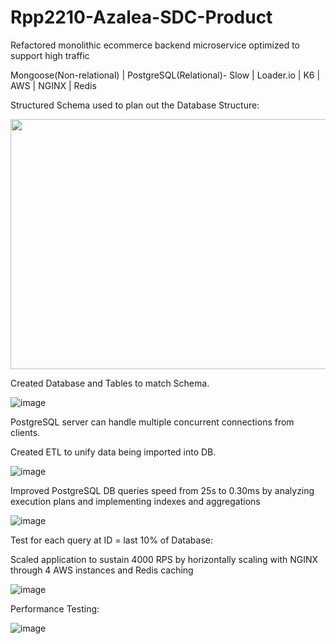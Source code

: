 # Rpp2210-Azalea-SDC-Product

Refactored monolithic ecommerce backend microservice optimized to support high traffic 

Mongoose(Non-relational) | PostgreSQL(Relational)- Slow | Loader.io | K6 | AWS | NGINX | Redis 

Structured Schema used to plan out the Database Structure:

<img src="[https://github.com/Rpp2210-Azalea-SDC/Rpp2210-Azalea-SDC-Product-Overview/assets/113706094/86ad15de-56e3-4ff1-b130-d62e1389d682" width="600" height="400"/>

Created Database and Tables to match Schema.

![image](https://github.com/Rpp2210-Azalea-SDC/Rpp2210-Azalea-SDC-Product-Overview/assets/113706094/51ce1961-0eac-4f83-b412-9b5c14d9f623)


PostgreSQL server can handle multiple concurrent connections from clients.

Created ETL to unify data being imported into DB.

![image](https://github.com/Rpp2210-Azalea-SDC/Rpp2210-Azalea-SDC-Product-Overview/assets/113706094/8b9829b5-31c0-4d09-95a8-e2a8af08c1b4)

Improved PostgreSQL DB queries speed from 25s to 0.30ms by analyzing execution plans and implementing indexes and aggregations

![image](https://github.com/Rpp2210-Azalea-SDC/Rpp2210-Azalea-SDC-Product-Overview/assets/113706094/10fca92a-56f6-4723-87a5-451329db0763)

Test for each query at ID = last 10% of Database:

Scaled application to sustain 4000 RPS by horizontally scaling with NGINX through 4 AWS instances and Redis caching

![image](https://github.com/Rpp2210-Azalea-SDC/Rpp2210-Azalea-SDC-Product-Overview/assets/113706094/cb8c7ed3-9a47-4d91-b29d-1f6dc3e0dfa9)

Performance Testing:

![image](https://github.com/Rpp2210-Azalea-SDC/Rpp2210-Azalea-SDC-Product-Overview/assets/113706094/301be2a7-2060-4b44-9c90-98e8ba32be7a)
